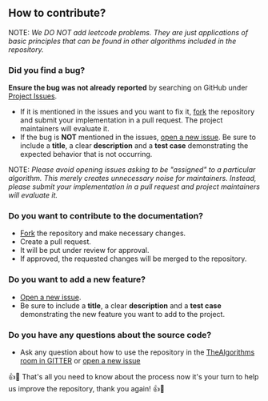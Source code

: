 ## How to contribute?

NOTE: *We DO NOT add leetcode problems. They are just applications of basic principles that can be found in other algorithms included in the repository.*


### Did you find a bug?
**Ensure the bug was not already reported** by searching on GitHub under [Project Issues](https://github.com/TheAlgorithms/Java/issues).
   - If it is mentioned in the issues and you want to fix it, [fork](https://github.com/TheAlgorithms/Java/fork) the repository and submit your implementation in a pull request. The project maintainers will evaluate it.
   - If the bug is **NOT** mentioned in the issues, [open a new issue](https://github.com/TheAlgorithms/Java/issues/new). Be sure to include a **title**, a clear **description** and a **test case** demonstrating the expected behavior that is not occurring.

NOTE: *Please avoid opening issues asking to be "assigned" to a particular algorithm. This merely creates unnecessary noise for maintainers. Instead, please submit your implementation in a pull request and project maintainers will evaluate it.*


### Do you want to contribute to the documentation?
   - [Fork](https://github.com/TheAlgorithms/Java/fork) the repository and make necessary changes.
   - Create a pull request.
   - It will be put under review for approval.
   - If approved, the requested changes will be merged to the repository.


### Do you want to add a new feature?
   - [Open a new issue](https://github.com/TheAlgorithms/Java/issues/new).
   - Be sure to include a **title**, a clear **description** and a **test case** demonstrating the new feature you want to add to the project.


### Do you have any questions about the source code?
   - Ask any question about how to use the repository in the [TheAlgorithms room in GITTER](https://gitter.im/TheAlgorithms/community?source=orgpage#) or [open a new issue](https://github.com/TheAlgorithms/Java/issues/new)


:+1::tada: That's all you need to know about the process now it's your turn to help us improve the repository, thank you again! :+1::tada:
